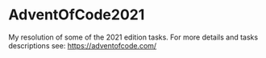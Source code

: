 # AdventOfCode2021
My resolution of some of the 2021 edition tasks.
For more details and tasks descriptions see:
https://adventofcode.com/
